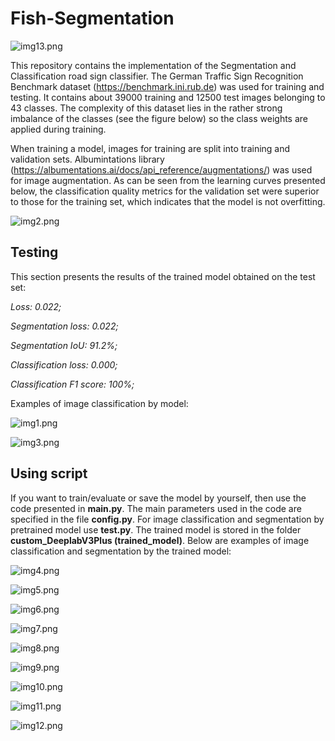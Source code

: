 # Fish-Segmentation
![img13.png](images/img13.PNG)

This repository contains the implementation of the Segmentation and Classification road sign classifier. The German Traffic Sign Recognition Benchmark dataset (https://benchmark.ini.rub.de) was used for training and testing. It contains about 39000 training and 12500 test images belonging to 43 classes. The complexity of this dataset lies in the rather strong imbalance of the classes (see the figure below) so the class weights are applied during training.

When training a model, images for training are split into training and validation sets. Albumintations library (https://albumentations.ai/docs/api_reference/augmentations/) was used for image augmentation. As can be seen from the learning curves presented below, the classification quality metrics for the validation set were superior to those for the training set, which indicates that the model is not overfitting.

![img2.png](images/img2.PNG)

## Testing
This section presents the results of the trained model obtained on the test set: 

*Loss: 0.022;*

*Segmentation loss: 0.022;*

*Segmentation IoU: 91.2%;*

*Classification loss: 0.000;*

*Classification F1 score: 100%;*

Examples of image classification by model:

![img1.png](images/img1.PNG)

![img3.png](images/img3.PNG)

## Using script

If you want to train/evaluate or save the model by yourself, then use the code presented in **main.py**. The main parameters used in the code are specified in the file **config.py**. For image classification and segmentation by pretrained model use **test.py**. The trained model is stored in the folder **custom_DeeplabV3Plus (trained_model)**. Below are examples of image classification and segmentation by the trained model:

![img4.png](images/img4.PNG)

![img5.png](images/img5.PNG)

![img6.png](images/img6.PNG)

![img7.png](images/img7.PNG)

![img8.png](images/img8.PNG)

![img9.png](images/img9.PNG)

![img10.png](images/img10.PNG)

![img11.png](images/img11.PNG)

![img12.png](images/img12.PNG)
